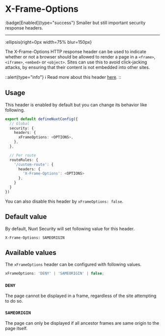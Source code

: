# X-Frame-Options

:badge[Enabled]{type="success"} Smaller but still important security response headers.

---

:ellipsis{right=0px width=75% blur=150px}

The X-Frame-Options HTTP response header can be used to indicate whether or not a browser should be allowed to render a page in a `<frame>`, `<iframe>`, `<embed>` or `<object>`. Sites can use this to avoid click-jacking attacks, by ensuring that their content is not embedded into other sites.

::alert{type="info"}
ℹ Read more about this header [here](https://developer.mozilla.org/en-US/docs/Web/HTTP/Headers/X-Frame-Options).
::

## Usage

This header is enabled by default but you can change its behavior like following.

```ts
export default defineNuxtConfig({
  // Global
  security: {
    headers: {
      xFrameOptions: <OPTIONS>,
    },
  },

  // Per route
  routeRules: {
    '/custom-route': {
      headers: {
        'X-Frame-Options': <OPTIONS>
      },
    }
  }
})
```

You can also disable this header by `xFrameOptions: false`.

## Default value

By default, Nuxt Security will set following value for this header.

```http
X-Frame-Options: SAMEORIGIN
```

## Available values

The `xFrameOptions` header can be configured with following values.

```ts
xFrameOptions: 'DENY' | 'SAMEORIGIN' | false;
```

### `DENY`

The page cannot be displayed in a frame, regardless of the site attempting to do so.

### `SAMEORIGIN`

The page can only be displayed if all ancestor frames are same origin to the page itself.

